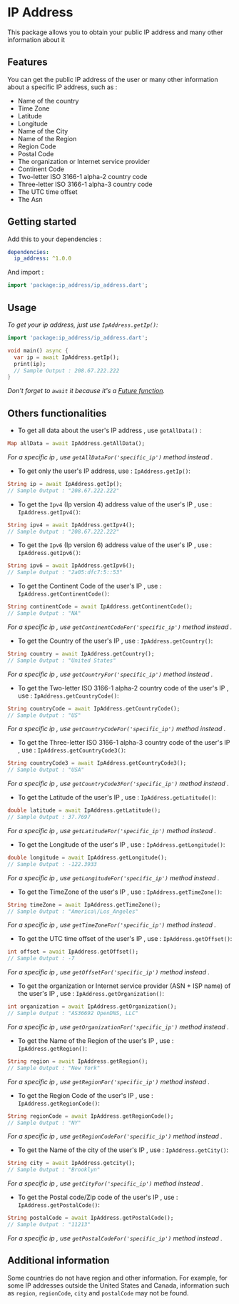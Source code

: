 # IP Address


This package allows you to obtain your public IP address and many other information about it

## Features

You can get the public IP address of the user or many other information about a specific IP address, such as :

- Name of the country
- Time Zone
- Latitude
- Longitude
- Name of the City
- Name of the Region
- Region Code
- Postal Code
- The organization or Internet service provider
- Continent Code
- Two-letter ISO 3166-1 alpha-2 country code
- Three-letter ISO 3166-1 alpha-3 country code
- The UTC time offset
- The Asn

## Getting started

Add this to your dependencies :

```yaml
dependencies:
  ip_address: ^1.0.0
```

And import :

```dart
import 'package:ip_address/ip_address.dart';
```

## Usage

_To get your ip address, just use `IpAddress.getIp()`:_

```dart
import 'package:ip_address/ip_address.dart';

void main() async {
  var ip = await IpAddress.getIp();
  print(ip);
  // Sample Output : 208.67.222.222
}
```

_Don't forget to `await` it because it's a [Future function]('https://dart.dev/codelabs/async-await)._

## Others functionalities

- To get all data about the user's IP address , use `getAllData()` :

```dart
Map allData = await IpAddress.getAllData();
```

_For a specific ip , use `getAllDataFor('specific_ip')` method instead ._

- To get only the user's IP address, use :
  `IpAddress.getIp()`:

```dart
String ip = await IpAddress.getIp();
// Sample Output : "208.67.222.222"
```

- To get the `Ipv4` (Ip version 4) address value of the user's IP , use :
  `IpAddress.getIpv4()`:

```dart
String ipv4 = await IpAddress.getIpv4();
// Sample Output : "208.67.222.222"
```

- To get the `Ipv6` (Ip version 6) address value of the user's IP , use :
  `IpAddress.getIpv6()`:

```dart
String ipv6 = await IpAddress.getIpv6();
// Sample Output : "2a05:dfc7:5::53"
```

- To get the Continent Code of the user's IP , use :
  `IpAddress.getContinentCode()`:

```dart
String continentCode = await IpAddress.getContinentCode();
// Sample Output : "NA"
```

_For a specific ip , use `getContinentCodeFor('specific_ip')` method instead ._

- To get the Country of the user's IP , use :
  `IpAddress.getCountry()`:

```dart
String country = await IpAddress.getCountry();
// Sample Output : "United States"
```

_For a specific ip , use `getCountryFor('specific_ip')` method instead ._

- To get the Two-letter ISO 3166-1 alpha-2 country code of the user's IP , use :
  `IpAddress.getCountryCode()`:

```dart
String countryCode = await IpAddress.getCountryCode();
// Sample Output : "US"
```

_For a specific ip , use `getCountryCodeFor('specific_ip')` method instead ._

- To get the Three-letter ISO 3166-1 alpha-3 country code of the user's IP , use :
  `IpAddress.getCountryCode3()`:

```dart
String countryCode3 = await IpAddress.getCountryCode3();
// Sample Output : "USA"
```

_For a specific ip , use `getCountryCode3For('specific_ip')` method instead ._

- To get the Latitude of the user's IP , use :
  `IpAddress.getLatitude()`:

```dart
double latitude = await IpAddress.getLatitude();
// Sample Output : 37.7697
```

_For a specific ip , use `getLatitudeFor('specific_ip')` method instead ._

- To get the Longitude of the user's IP , use :
  `IpAddress.getLongitude()`:

```dart
double longitude = await IpAddress.getLongitude();
// Sample Output : -122.3933
```

_For a specific ip , use `getLongitudeFor('specific_ip')` method instead ._

- To get the TimeZone of the user's IP , use :
  `IpAddress.getTimeZone()`:

```dart
String timeZone = await IpAddress.getTimeZone();
// Sample Output : "America\/Los_Angeles"
```

_For a specific ip , use `getTimeZoneFor('specific_ip')` method instead ._

- To get the UTC time offset of the user's IP , use :
  `IpAddress.getOffset()`:

```dart
int offset = await IpAddress.getOffset();
// Sample Output : -7
```

_For a specific ip , use `getOffsetFor('specific_ip')` method instead ._

- To get the organization or Internet service provider (ASN + ISP name) of the user's IP , use :
  `IpAddress.getOrganization()`:

```dart
int organization = await IpAddress.getOrganization();
// Sample Output : "AS36692 OpenDNS, LLC"
```

_For a specific ip , use `getOrganizationFor('specific_ip')` method instead ._

- To get the Name of the Region of the user's IP , use :
  `IpAddress.getRegion()`:

```dart
String region = await IpAddress.getRegion();
// Sample Output : "New York"
```

_For a specific ip , use `getRegionFor('specific_ip')` method instead ._

- To get the Region Code of the user's IP , use :
  `IpAddress.getRegionCode()`:

```dart
String regionCode = await IpAddress.getRegionCode();
// Sample Output : "NY"
```

_For a specific ip , use `getRegionCodeFor('specific_ip')` method instead ._

- To get the Name of the city of the user's IP , use :
  `IpAddress.getCity()`:

```dart
String city = await IpAddress.getcity();
// Sample Output : "Brooklyn"
```

_For a specific ip , use `getCityFor('specific_ip')` method instead ._

- To get the Postal code/Zip code of the user's IP , use :
  `IpAddress.getPostalCode()`:

```dart
String postalCode = await IpAddress.getPostalCode();
// Sample Output : "11213"
```

_For a specific ip , use `getPostalCodeFor('specific_ip')` method instead ._

## Additional information

Some countries do not have region and other information. For example, for some IP addresses outside the United States and Canada, information such as `region`, `regionCode`, `city` and `postalCode` may not be found.
